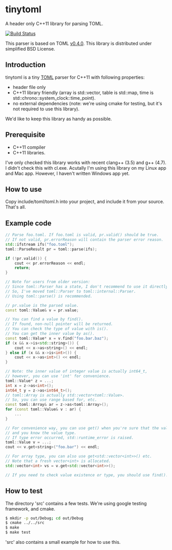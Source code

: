 # tinytoml

A header only C++11 library for parsing TOML.

[![Build Status](https://travis-ci.org/mayah/tinytoml.svg?branch=master)](https://travis-ci.org/mayah/tinytoml)

This parser is based on TOML [v0.4.0](https://github.com/toml-lang/toml/blob/master/versions/en/toml-v0.4.0.md).
This library is distributed under simplified BSD License.

## Introduction

tinytoml is a tiny [TOML](https://github.com/toml-lang/toml) parser for C++11 with following properties:
- header file only
- C++11 library friendly (array is std::vector, table is std::map, time is std::chrono::system_clock::time_point).
- no external dependencies (note: we're using cmake for testing, but it's not required to use this library).

We'd like to keep this library as handy as possible.

## Prerequisite

- C++11 compiler
- C++11 libraries.

I've only checked this library works with recent clang++ (3.5) and g++ (4.7). I didn't check this with cl.exe.
Acutally I'm using this library on my Linux app and Mac app. However, I haven't written Windows app yet.

## How to use

Copy include/toml/toml.h into your project, and include it from your source. That's all.

## Example code

```c++
// Parse foo.toml. If foo.toml is valid, pr.valid() should be true.
// If not valid, pr.errorReason will contain the parser error reason.
std::ifstream ifs("foo.toml");
toml::ParseResult pr = toml::parse(ifs);

if (!pr.valid()) {
    cout << pr.errorReason << endl;
    return;
}

// Note for users from older version:
// Since toml::Parser has a state, I don't recommend to use it directly any more.
// So, I've moved toml::Parser to toml::internal::Parser.
// Using toml::parse() is recommended.

// pr.value is the parsed value.
const toml::Value& v = pr.value;

// You can find a value by find().
// If found, non-null pointer will be returned.
// You can check the type of value with is().
// You can get the inner value by as().
const toml::Value* x = v.find("foo.bar.baz");
if (x && x->is<std::string>()) {
    cout << x->as<string>() << endl;
} else if (x && x->is<int>()) {
    cout << x->as<int>() << endl;
}

// Note: the inner value of integer value is actually int64_t,
// however, you can use 'int' for convenience.
toml::Value* z = ...;
int x = z->as<int>();
int64_t y = z->as<int64_t>();
// toml::Array is actually std::vector<toml::Value>.
// So, you can use range based for, etc.
const toml::Array& ar = z->as<toml::Array>();
for (const toml::Value& v : ar) {
    ...
}

// For convenience way, you can use get() when you're sure that the value exists
// and you know the value type.
// If type error occurred, std::runtime_error is raised.
toml::Value v = ...;
cout << v.get<string>("foo.bar") << endl;

// For array type, you can also use get<std::vector<int>>() etc.
// Note that a fresh vector<int> is allocated.
std::vector<int> vs = v.get<std::vector<int>>();

// If you need to check value existence or type, you should use find().
```

## How to test

The directory 'src' contains a few tests. We're using google testing framework, and cmake.

```sh
$ mkdir -p out/Debug; cd out/Debug
$ cmake ../../src
$ make
$ make test
```

'src' also contains a small example for how to use this.
